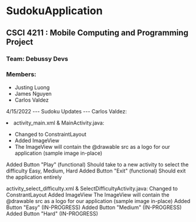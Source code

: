 # SudokuApplication
## CSCI 4211 : Mobile Computing and Programming Project
### Team: Debussy Devs
### Members:
* Justing Luong
* James Nguyen
* Carlos Valdez


4/15/2022 --- Sudoku Updates --- Carlos Valdez:<br>
<li>activity_main.xml & MainActivity.java:</li>
    <ul>
        <li>Changed to ConstraintLayout</li>
        <li>Added ImageView</li>
        <li>The ImageView will contain the @drawable src as a logo for our application (sample image in-place)</li>
    </ul>
    Added Button "Play" (functional)
        Should take to a new activity to select the difficulty
              Easy, Medium, Hard
    Added Button "Exit" (functional)
        Should exit the application entirely

activity_select_difficulty.xml & SelectDifficultyActivity.java:
    Changed to ConstrantLayout
    Added ImageView
        The ImageView will contain the @drawable src as a logo for our application (sample image in-place)
    Added Button "Easy"   (IN-PROGRESS)
    Added Button "Medium" (IN-PROGRESS)
    Added Button "Hard"   (IN-PROGRESS)
  
